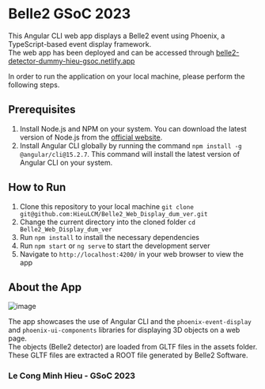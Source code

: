 # Belle2 GSoC 2023

This Angular CLI web app displays a Belle2 event using Phoenix, a TypeScript-based event display framework.
<br>
The web app has been deployed and can be accessed through [belle2-detector-dummy-hieu-gsoc.netlify.app](https://belle2-detector-dummy-hieu-gsoc.netlify.app/)

In order to run the application on your local machine, please perform the following steps.
<br>
## Prerequisites

1. Install Node.js and NPM on your system. You can download the latest version of Node.js from the [official website](https://nodejs.org/en/download/).
2. Install Angular CLI globally by running the command `npm install -g @angular/cli@15.2.7`. This command will install the latest version of Angular CLI on your system.

## How to Run

1. Clone this repository to your local machine
```git clone git@github.com:HieuLCM/Belle2_Web_Display_dum_ver.git```
2. Change the current directory into the cloned folder
```cd Belle2_Web_Display_dum_ver```
3. Run `npm install` to install the necessary dependencies
4. Run `npm start` or `ng serve` to start the development server
5. Navigate to `http://localhost:4200/` in your web browser to view the app

## About the App
![image](https://github.com/HieuLCM/Belle2_Web_Display_dum_ver/assets/88785267/9a704639-55f3-4813-91af-d82eb5e75225)

The app showcases the use of Angular CLI and the `phoenix-event-display` and `phoenix-ui-components` libraries for displaying 3D objects on a web page.
<br>
The objects (Belle2 detector) are loaded from GLTF files in the assets folder. These GLTF files are extracted a ROOT file generated by Belle2 Software.

### Le Cong Minh Hieu - GSoC 2023
